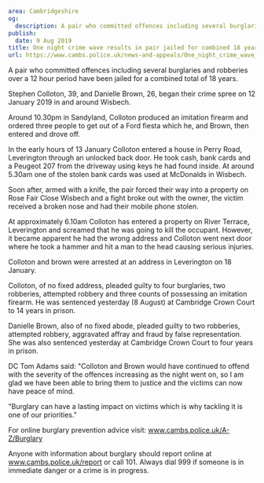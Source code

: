 ```yaml
area: Cambridgeshire
og:
  description: A pair who committed offences including several burglaries and robberies over a 12 hour period have been jailed for a combined total of 18 years.
publish:
  date: 9 Aug 2019
title: One night crime wave results in pair jailed for combined 18 years
url: https://www.cambs.police.uk/news-and-appeals/One_night_crime_wave_jailed_18_years
```

A pair who committed offences including several burglaries and robberies over a 12 hour period have been jailed for a combined total of 18 years.

Stephen Colloton, 39, and Danielle Brown, 26, began their crime spree on 12 January 2019 in and around Wisbech.

Around 10.30pm in Sandyland, Colloton produced an imitation firearm and ordered three people to get out of a Ford fiesta which he, and Brown, then entered and drove off.

In the early hours of 13 January Colloton entered a house in Perry Road, Leverington through an unlocked back door. He took cash, bank cards and a Peugeot 207 from the driveway using keys he had found inside. At around 5.30am one of the stolen bank cards was used at McDonalds in Wisbech.

Soon after, armed with a knife, the pair forced their way into a property on Rose Fair Close Wisbech and a fight broke out with the owner, the victim received a broken nose and had their mobile phone stolen.

At approximately 6.10am Colloton has entered a property on River Terrace, Leverington and screamed that he was going to kill the occupant. However, it became apparent he had the wrong address and Colloton went next door where he took a hammer and hit a man to the head causing serious injuries.

Colloton and brown were arrested at an address in Leverington on 18 January.

Colloton, of no fixed address, pleaded guilty to four burglaries, two robberies, attempted robbery and three counts of possessing an imitation firearm. He was sentenced yesterday (8 August) at Cambridge Crown Court to 14 years in prison.

Danielle Brown, also of no fixed abode, pleaded guilty to two robberies, attempted robbery, aggravated affray and fraud by false representation. She was also sentenced yesterday at Cambridge Crown Court to four years in prison.

DC Tom Adams said: "Colloton and Brown would have continued to offend with the severity of the offences increasing as the night went on, so I am glad we have been able to bring them to justice and the victims can now have peace of mind.

"Burglary can have a lasting impact on victims which is why tackling it is one of our priorities."

For online burglary prevention advice visit: www.cambs.police.uk/A-Z/Burglary

Anyone with information about burglary should report online at www.cambs.police.uk/report or call 101. Always dial 999 if someone is in immediate danger or a crime is in progress.
